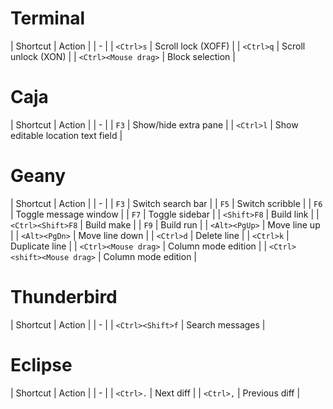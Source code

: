 # Terminal
| Shortcut | Action |
| - |
| `<Ctrl>s`						| Scroll lock (XOFF) |
| `<Ctrl>q`						| Scroll unlock (XON) |
| `<Ctrl><Mouse drag>`			| Block selection |

# Caja
| Shortcut | Action |
| - |
| `F3`							| Show/hide extra pane |
| `<Ctrl>l`						| Show editable location text field |

# Geany
| Shortcut | Action |
| - |
| `F3`							| Switch search bar |
| `F5`							| Switch scribble |
| `F6`							| Toggle message window |
| `F7`							| Toggle sidebar |
| `<Shift>F8`					| Build link |
| `<Ctrl><Shift>F8`				| Build make |
| `F9`							| Build run |
| `<Alt><PgUp>`					| Move line up |
| `<Alt><PgDn>`					| Move line down |
| `<Ctrl>d`						| Delete line |
| `<Ctrl>k`						| Duplicate line |
| `<Ctrl><Mouse drag>`			| Column mode edition |
| `<Ctrl><shift><Mouse drag>`	| Column mode edition |

# Thunderbird
| Shortcut | Action |
| - |
| `<Ctrl><Shift>f`				| Search messages |

# Eclipse
| Shortcut | Action |
| - |
| `<Ctrl>.`						| Next diff |
| `<Ctrl>,`						| Previous diff |
